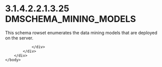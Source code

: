 <html dir="LTR" xmlns:mshelp="http://msdn.microsoft.com/mshelp" xmlns:ddue="http://ddue.schemas.microsoft.com/authoring/2003/5" xmlns:xlink="http://www.w3.org/1999/xlink" xmlns:tool="http://www.microsoft.com/tooltip">
    <head>
        <meta http-equiv="Content-Type" content="text/html; CHARSET=utf-8"></meta>
        <meta name="save" content="history"></meta>
        <title>3.1.4.2.2.1.3.25 DMSCHEMA_MINING_MODELS</title>
        <xml>
            <mshelp:toctitle title="3.1.4.2.2.1.3.25 DMSCHEMA_MINING_MODELS"></mshelp:toctitle>
            <mshelp:rltitle title="[MS-SSAS]: DMSCHEMA_MINING_MODELS"></mshelp:rltitle>
            <mshelp:keyword index="A" term="84ff3770-c663-41ae-bf02-86d731d6e83b"></mshelp:keyword>
            <mshelp:attr name="DCSext.ContentType" value="open specification"></mshelp:attr>
            <mshelp:attr name="AssetID" value="84ff3770-c663-41ae-bf02-86d731d6e83b"></mshelp:attr>
            <mshelp:attr name="TopicType" value="kbRef"></mshelp:attr>
            <mshelp:attr name="DCSext.Title" value="[MS-SSAS]: DMSCHEMA_MINING_MODELS" />
        </xml>
    </head>
    <body>
        <div id="header">
            <h1 class="heading">3.1.4.2.2.1.3.25 DMSCHEMA_MINING_MODELS</h1>
        </div>
        <div id="mainSection">
            <div id="mainBody">
                <div id="allHistory" class="saveHistory"></div>
                <div id="sectionSection0" class="section" name="collapseableSection">
                    

<p>This schema rowset enumerates the data mining models that
are deployed on the server.</p>


                </div>
            </div>
        </div>
    </body>
</html>